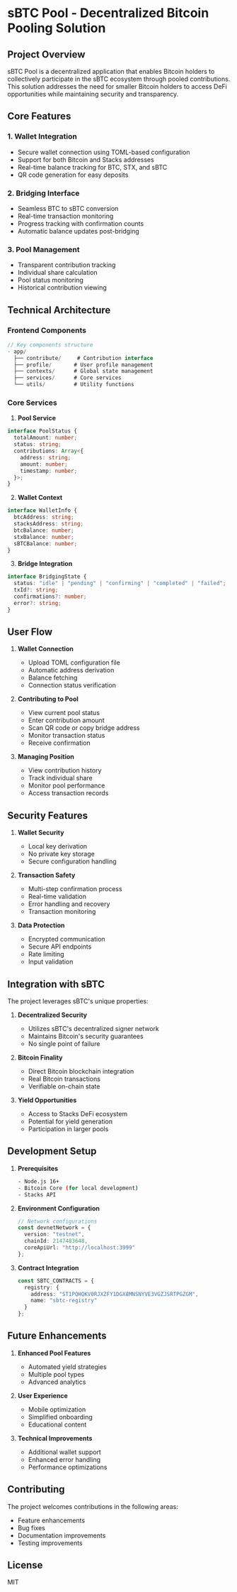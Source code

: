 # sBTC Pool - Decentralized Bitcoin Pooling Solution

## Project Overview

sBTC Pool is a decentralized application that enables Bitcoin holders to collectively participate in the sBTC ecosystem through pooled contributions. This solution addresses the need for smaller Bitcoin holders to access DeFi opportunities while maintaining security and transparency.

## Core Features

### 1. Wallet Integration
- Secure wallet connection using TOML-based configuration
- Support for both Bitcoin and Stacks addresses
- Real-time balance tracking for BTC, STX, and sBTC
- QR code generation for easy deposits

### 2. Bridging Interface
- Seamless BTC to sBTC conversion
- Real-time transaction monitoring
- Progress tracking with confirmation counts
- Automatic balance updates post-bridging

### 3. Pool Management
- Transparent contribution tracking
- Individual share calculation
- Pool status monitoring
- Historical contribution viewing

## Technical Architecture

### Frontend Components
```typescript
// Key components structure
- app/
  ├── contribute/     # Contribution interface
  ├── profile/       # User profile management
  ├── contexts/      # Global state management
  ├── services/      # Core services
  └── utils/         # Utility functions
```

### Core Services

1. **Pool Service**
```typescript
interface PoolStatus {
  totalAmount: number;
  status: string;
  contributions: Array<{
    address: string;
    amount: number;
    timestamp: number;
  }>;
}
```

2. **Wallet Context**
```typescript
interface WalletInfo {
  btcAddress: string;
  stacksAddress: string;
  btcBalance: number;
  stxBalance: number;
  sBTCBalance: number;
}
```

3. **Bridge Integration**
```typescript
interface BridgingState {
  status: "idle" | "pending" | "confirming" | "completed" | "failed";
  txId?: string;
  confirmations?: number;
  error?: string;
}
```

## User Flow

1. **Wallet Connection**
   - Upload TOML configuration file
   - Automatic address derivation
   - Balance fetching
   - Connection status verification

2. **Contributing to Pool**
   - View current pool status
   - Enter contribution amount
   - Scan QR code or copy bridge address
   - Monitor transaction status
   - Receive confirmation

3. **Managing Position**
   - View contribution history
   - Track individual share
   - Monitor pool performance
   - Access transaction records

## Security Features

1. **Wallet Security**
   - Local key derivation
   - No private key storage
   - Secure configuration handling

2. **Transaction Safety**
   - Multi-step confirmation process
   - Real-time validation
   - Error handling and recovery
   - Transaction monitoring

3. **Data Protection**
   - Encrypted communication
   - Secure API endpoints
   - Rate limiting
   - Input validation

## Integration with sBTC

The project leverages sBTC's unique properties:

1. **Decentralized Security**
   - Utilizes sBTC's decentralized signer network
   - Maintains Bitcoin's security guarantees
   - No single point of failure

2. **Bitcoin Finality**
   - Direct Bitcoin blockchain integration
   - Real Bitcoin transactions
   - Verifiable on-chain state

3. **Yield Opportunities**
   - Access to Stacks DeFi ecosystem
   - Potential for yield generation
   - Participation in larger pools

## Development Setup

1. **Prerequisites**
   ```bash
   - Node.js 16+
   - Bitcoin Core (for local development)
   - Stacks API
   ```

2. **Environment Configuration**
   ```typescript
   // Network configurations
   const devnetNetwork = {
     version: "testnet",
     chainId: 2147483648,
     coreApiUrl: "http://localhost:3999"
   };
   ```

3. **Contract Integration**
   ```typescript
   const SBTC_CONTRACTS = {
     registry: {
       address: "ST1PQHQKV0RJXZFY1DGX8MNSNYVE3VGZJSRTPGZGM",
       name: "sbtc-registry"
     }
   };
   ```

## Future Enhancements

1. **Enhanced Pool Features**
   - Automated yield strategies
   - Multiple pool types
   - Advanced analytics

2. **User Experience**
   - Mobile optimization
   - Simplified onboarding
   - Educational content

3. **Technical Improvements**
   - Additional wallet support
   - Enhanced error handling
   - Performance optimizations

## Contributing

The project welcomes contributions in the following areas:
- Feature enhancements
- Bug fixes
- Documentation improvements
- Testing improvements

## License

MIT
